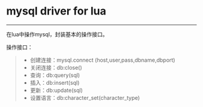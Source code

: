 # mysql driver for lua

------

在lua中操作mysql，封装基本的操作接口。

操作接口：

>* 创建连接：mysql.connect (host,user,pass,dbname,dbport)
>* 关闭连接：db:close()
>* 查询：db:query(sql)
>* 插入：db:insert(sql)
>* 更新：db:update(sql)
>* 设置语言：db:character_set(character_type)


